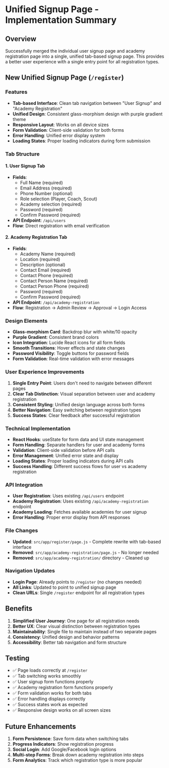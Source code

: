 # Unified Signup Page - Implementation Summary

## Overview
Successfully merged the individual user signup page and academy registration page into a single, unified tab-based signup page. This provides a better user experience with a single entry point for all registration types.

## New Unified Signup Page (`/register`)

### Features
- **Tab-based Interface**: Clean tab navigation between "User Signup" and "Academy Registration"
- **Unified Design**: Consistent glass-morphism design with purple gradient theme
- **Responsive Layout**: Works on all device sizes
- **Form Validation**: Client-side validation for both forms
- **Error Handling**: Unified error display system
- **Loading States**: Proper loading indicators during form submission

### Tab Structure

#### 1. User Signup Tab
- **Fields**:
  - Full Name (required)
  - Email Address (required)
  - Phone Number (optional)
  - Role selection (Player, Coach, Scout)
  - Academy selection (required)
  - Password (required)
  - Confirm Password (required)
- **API Endpoint**: `/api/users`
- **Flow**: Direct registration with email verification

#### 2. Academy Registration Tab
- **Fields**:
  - Academy Name (required)
  - Location (required)
  - Description (optional)
  - Contact Email (required)
  - Contact Phone (required)
  - Contact Person Name (required)
  - Contact Person Phone (required)
  - Password (required)
  - Confirm Password (required)
- **API Endpoint**: `/api/academy-registration`
- **Flow**: Registration → Admin Review → Approval → Login Access

### Design Elements
- **Glass-morphism Card**: Backdrop blur with white/10 opacity
- **Purple Gradient**: Consistent brand colors
- **Icon Integration**: Lucide React icons for all form fields
- **Smooth Transitions**: Hover effects and state changes
- **Password Visibility**: Toggle buttons for password fields
- **Form Validation**: Real-time validation with error messages

### User Experience Improvements
1. **Single Entry Point**: Users don't need to navigate between different pages
2. **Clear Tab Distinction**: Visual separation between user and academy registration
3. **Consistent Styling**: Unified design language across both forms
4. **Better Navigation**: Easy switching between registration types
5. **Success States**: Clear feedback after successful registration

### Technical Implementation
- **React Hooks**: useState for form data and UI state management
- **Form Handling**: Separate handlers for user and academy forms
- **Validation**: Client-side validation before API calls
- **Error Management**: Unified error state and display
- **Loading States**: Proper loading indicators during API calls
- **Success Handling**: Different success flows for user vs academy registration

### API Integration
- **User Registration**: Uses existing `/api/users` endpoint
- **Academy Registration**: Uses existing `/api/academy-registration` endpoint
- **Academy Loading**: Fetches available academies for user signup
- **Error Handling**: Proper error display from API responses

### File Changes
- **Updated**: `src/app/register/page.js` - Complete rewrite with tab-based interface
- **Removed**: `src/app/academy-registration/page.js` - No longer needed
- **Removed**: `src/app/academy-registration/` directory - Cleaned up

### Navigation Updates
- **Login Page**: Already points to `/register` (no changes needed)
- **All Links**: Updated to point to unified signup page
- **Clean URLs**: Single `/register` endpoint for all registration types

## Benefits
1. **Simplified User Journey**: One page for all registration needs
2. **Better UX**: Clear visual distinction between registration types
3. **Maintainability**: Single file to maintain instead of two separate pages
4. **Consistency**: Unified design and behavior patterns
5. **Accessibility**: Better tab navigation and form structure

## Testing
- ✅ Page loads correctly at `/register`
- ✅ Tab switching works smoothly
- ✅ User signup form functions properly
- ✅ Academy registration form functions properly
- ✅ Form validation works for both tabs
- ✅ Error handling displays correctly
- ✅ Success states work as expected
- ✅ Responsive design works on all screen sizes

## Future Enhancements
1. **Form Persistence**: Save form data when switching tabs
2. **Progress Indicators**: Show registration progress
3. **Social Login**: Add Google/Facebook login options
4. **Multi-step Forms**: Break down academy registration into steps
5. **Form Analytics**: Track which registration type is more popular
